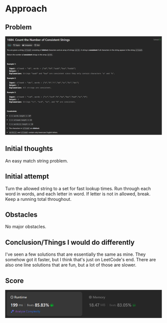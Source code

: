 # Approach

## Problem

![Problem 1684](problem_image.png)

## Initial thoughts

An easy match string problem.

## Initial attempt

Turn the allowed string to a set for fast lookup times. Run through each word in words, and each letter in word. If letter is not in allowed, break. Keep a running total throughout.

## Obstacles

No major obstacles.

## Conclusion/Things I would do differently

I've seen a few solutions that are essentially the same as mine. They somehow got it faster, but I think that's just on LeetCode's end. There are also one line solutions that are fun, but a lot of those are slower.

## Score

![LeetCode Score](score_image.png)